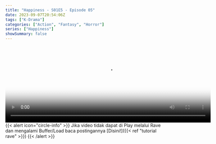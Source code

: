 ```yaml
---
title: "Happiness - S01E5 - Episode 05"
date: 2023-09-07T20:54:06Z
tags: ["K-Drama"]
categories: ["Action", "Fantasy", "Horror"]
series: ["Happiness"]
showSummary: false
---
```


<video id="video-2" 
class="art-preview lazy video-js vjs-default-skin vjs-big-play-centered" 
controls preload="auto" 
width="640" 
height="240" 
poster="https://www.themoviedb.org/t/p/original/aM4t5FyuIkkpw2Jq8AM763W3FHJ.jpg" 
data-setup='{ "example_option": true, "width": "auto", "height": "auto", "techOrder": ["html5","flash"] }' 
onseeked="true"> <source src="https://kp3d-my.sharepoint.com/personal/ryoo_kp3d_onmicrosoft_com/_layouts/15/download.aspx?share=EXNhBXnROyxDq4MRGJjfJIEBS9XM_Bn2b0ASgWjbZxOIwQ" type='video/mp4'>
</video>
<br>
{{< alert icon="circle-info" >}}
Jika video tidak dapat di Play melalui Rave dan mengalami Buffer/Load baca postingannya [Disini!]({{< ref "tutorial rave" >}})
{{< /alert >}}

